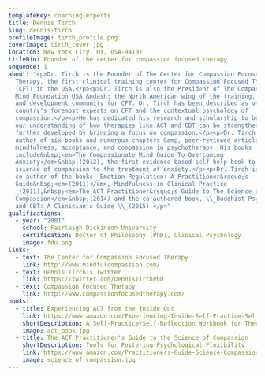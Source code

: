 ```yaml
---
templateKey: coaching-experts
title: Dennis Tirch
slug: dennis-tirch
profileImage: tirch_profile.png
coverImage: tirch_cover.jpg
location: New York City, NY, USA-94107.
titleBio: Founder of the center for compassion focused therapy
sequence: 1
about: "<p>Dr. Tirch is the Founder of The Center for Compassion Focused
  Therapy, the first clinical training center for Compassion Focused Therapy
  (CFT) in the USA.</p><p>Dr. Tirch is also the President of The Compassionate
  Mind Foundation USA &ndash; the North American wing of the training, research,
  and development community for CFT. Dr. Tirch has been described as one of the
  country's foremost experts on CFT and the contextual psychology of
  compassion.</p><p>He has dedicated his research and scholarship to bettering
  our understanding of how therapies like ACT and CBT can be strengthened and
  further developed by bringing a focus on compassion.</p><p>Dr. Tirch is the
  author of six books and numerous chapters &amp; peer-reviewed articles on
  mindfulness, acceptance, and compassion in psychotherapy. His books
  include&nbsp;<em>The Compassionate Mind Guide To Overcoming
  Anxiety</em>&nbsp;(2012), the first evidence-based self-help book to apply the
  science of compassion to the treatment of anxiety.</p><p>Dr. Tirch is also the
  co-author of the books _Emotion Regulation: A Practitioner&rsquo;s
  Guide&nbsp;<em>(2011)</em>, Mindfulness in Clinical Practice
  _(2011),&nbsp;<em>The ACT Practitioner&rsquo;s Guide to The Science of
  Compassion</em>&nbsp;(2014) and the co-authored book, \\_Buddhist Psychology
  and CBT: A Clinician's Guide \\_(2015).</p>"
qualifications:
  - year: "2001"
    school: Fairleigh Dickinson University
    certification: Doctor of Philosophy (PhD), Clinical Psychology
    image: fdu.png
links:
  - text: The Center for Compassion Focused Therapy
    link: http://www.mindfulcompassion.com/
  - text: Dennis Tirch's Twitter
    link: https://twitter.com/DennisTirchPhD
  - text: Compassion Focused Therapy
    link: http://www.compassionfocusedtherapy.com/
books:
  - title: Experiencing ACT from the Inside Out
    link: https://www.amazon.com/Experiencing-Inside-Self-Practice-Self-Reflection-Psychotherapists/dp/1462540643/ref=sr_1_1?keywords=dennis+tirch&qid=1565658882&s=gateway&sr=8-1
    shortDescription: A Self-Practice/Self-Reflection Workbook for Therapists
    image: act_book.jpg
  - title: The ACT Practitioner's Guide to the Science of Compassion
    shortDescription: Tools for Fostering Psychological Flexibility
    link: https://www.amazon.com/Practitioners-Guide-Science-Compassion-Psychological-ebook/dp/B00MQCLJKA/
    image: science_of_compassion.jpg
---
```


